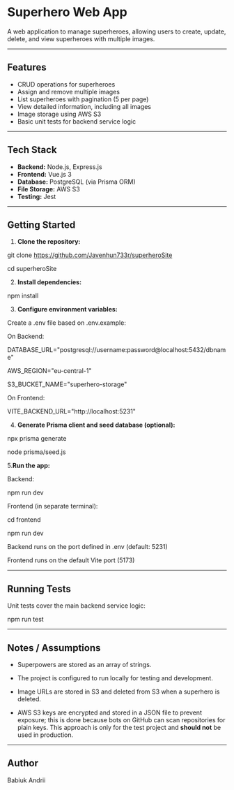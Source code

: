 # Superhero Web App

A web application to manage superheroes, allowing users to create, update, delete, and view superheroes with multiple images.

---

## Features

- CRUD operations for superheroes
- Assign and remove multiple images
- List superheroes with pagination (5 per page)
- View detailed information, including all images
- Image storage using AWS S3
- Basic unit tests for backend service logic

---

## Tech Stack

- **Backend:** Node.js, Express.js
- **Frontend:** Vue.js 3
- **Database:** PostgreSQL (via Prisma ORM)
- **File Storage:** AWS S3
- **Testing:** Jest

---

## Getting Started

1. **Clone the repository:** 

git clone https://github.com/Javenhun733r/superheroSite

cd superheroSite

2. **Install dependencies:**

npm install


3. **Configure environment variables:**

Create a .env file based on .env.example:

On Backend:

DATABASE_URL="postgresql://username:password@localhost:5432/dbname" 

AWS_REGION="eu-central-1"

S3_BUCKET_NAME="superhero-storage"

On Frontend:

VITE_BACKEND_URL="http://localhost:5231"

4. **Generate Prisma client and seed database (optional):**

npx prisma generate

node prisma/seed.js

5.**Run the app:**

Backend:

npm run dev

Frontend (in separate terminal):

cd frontend

npm run dev


Backend runs on the port defined in .env (default: 5231)

Frontend runs on the default Vite port (5173)

---

## Running Tests

Unit tests cover the main backend service logic:

npm run test


---

## Notes / Assumptions


- Superpowers are stored as an array of strings.

- The project is configured to run locally for testing and development.

- Image URLs are stored in S3 and deleted from S3 when a superhero is deleted.

- AWS S3 keys are encrypted and stored in a JSON file to prevent exposure; this is done because bots on GitHub can scan repositories for plain keys. This approach is only for the test project and **should not** be used in production.

---

## Author

Babiuk Andrii
